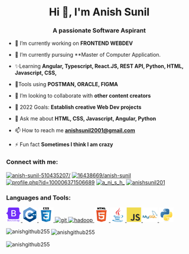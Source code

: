 <h1 align="center">Hi 👋, I'm Anish Sunil</h1>
<h3 align="center">A passionate Software Aspirant</h3>

- 🔭 I’m currently working on **FRONTEND WEBDEV**

- 🌱 I’m currently pursuing **Master of Computer Application.
  
- ✨Learning **Angular, Typescript, React.JS, REST API, Python, HTML, Javascript, CSS,**

- 🎉Tools using **POSTMAN, ORACLE, FIGMA**

- 👯 I’m looking to collaborate with **other content creators**

- 🤝 2022 Goals: **Establish creative Web Dev projects**

- 💬 Ask me about **HTML, CSS, Javascript, Angular, Python**

- 📫 How to reach me **anishsunil2001@gmail.com**

- ⚡ Fun fact **Sometimes I think I am crazy**

<h3 align="left">Connect with me:</h3>
<p align="left">
<a href="https://linkedin.com/in/anish-sunil-510435207/" target="blank"><img align="center" src="https://raw.githubusercontent.com/rahuldkjain/github-profile-readme-generator/master/src/images/icons/Social/linked-in-alt.svg" alt="anish-sunil-510435207/" height="30" width="40" /></a>
<a href="https://stackoverflow.com/users/16438669/anish-sunil" target="blank"><img align="center" src="https://raw.githubusercontent.com/rahuldkjain/github-profile-readme-generator/master/src/images/icons/Social/stack-overflow.svg" alt="16438669/anish-sunil" height="30" width="40" /></a>
<a href="https://fb.com/profile.php?id=100006371506689" target="blank"><img align="center" src="https://raw.githubusercontent.com/rahuldkjain/github-profile-readme-generator/master/src/images/icons/Social/facebook.svg" alt="profile.php?id=100006371506689" height="30" width="40" /></a>
<a href="https://instagram.com/a_ni_s_h_" target="blank"><img align="center" src="https://raw.githubusercontent.com/rahuldkjain/github-profile-readme-generator/master/src/images/icons/Social/instagram.svg" alt="a_ni_s_h_" height="30" width="40" /></a>
<a href="https://auth.geeksforgeeks.org/user/anishsunil201" target="blank"><img align="center" src="https://raw.githubusercontent.com/rahuldkjain/github-profile-readme-generator/master/src/images/icons/Social/geeks-for-geeks.svg" alt="anishsunil201" height="30" width="40" /></a>
</p>

<h3 align="left">Languages and Tools:</h3>
<p align="left"> <a href="https://getbootstrap.com" target="_blank" rel="noreferrer"> <img src="https://raw.githubusercontent.com/devicons/devicon/master/icons/bootstrap/bootstrap-plain-wordmark.svg" alt="bootstrap" width="40" height="40"/> </a> <a href="https://www.w3schools.com/cpp/" target="_blank" rel="noreferrer"> <img src="https://raw.githubusercontent.com/devicons/devicon/master/icons/cplusplus/cplusplus-original.svg" alt="cplusplus" width="40" height="40"/> </a> <a href="https://www.w3schools.com/css/" target="_blank" rel="noreferrer"> <img src="https://raw.githubusercontent.com/devicons/devicon/master/icons/css3/css3-original-wordmark.svg" alt="css3" width="40" height="40"/> </a> <a href="https://git-scm.com/" target="_blank" rel="noreferrer"> <img src="https://www.vectorlogo.zone/logos/git-scm/git-scm-icon.svg" alt="git" width="40" height="40"/> </a> <a href="https://hadoop.apache.org/" target="_blank" rel="noreferrer"> <img src="https://www.vectorlogo.zone/logos/apache_hadoop/apache_hadoop-icon.svg" alt="hadoop" width="40" height="40"/> </a> <a href="https://www.w3.org/html/" target="_blank" rel="noreferrer"> <img src="https://raw.githubusercontent.com/devicons/devicon/master/icons/html5/html5-original-wordmark.svg" alt="html5" width="40" height="40"/> </a> <a href="https://www.java.com" target="_blank" rel="noreferrer"> <img src="https://raw.githubusercontent.com/devicons/devicon/master/icons/java/java-original.svg" alt="java" width="40" height="40"/> </a> <a href="https://developer.mozilla.org/en-US/docs/Web/JavaScript" target="_blank" rel="noreferrer"> <img src="https://raw.githubusercontent.com/devicons/devicon/master/icons/javascript/javascript-original.svg" alt="javascript" width="40" height="40"/> </a><a href="https://www.mysql.com/" target="_blank" rel="noreferrer"> <img src="https://raw.githubusercontent.com/devicons/devicon/master/icons/mysql/mysql-original-wordmark.svg" alt="mysql" width="40" height="40"/> </a> <a href="https://www.python.org" target="_blank" rel="noreferrer"> <img src="https://raw.githubusercontent.com/devicons/devicon/master/icons/python/python-original.svg" alt="python" width="40" height="40"/> </a> </p>

<p><img align="left" src="https://github-readme-stats.vercel.app/api/top-langs?username=anishgithub255&show_icons=true&locale=en&layout=compact" alt="anishgithub255" /></p>

<p>&nbsp;<img align="center" src="https://github-readme-stats.vercel.app/api?username=anishgithub255&show_icons=true&locale=en" alt="anishgithub255" /></p>

<p><img align="center" src="https://github-readme-streak-stats.herokuapp.com/?user=anishgithub255&" alt="anishgithub255" /></p>
